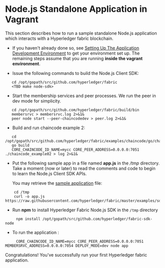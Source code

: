 # Node.js Standalone Application in Vagrant

This section describes how to run a sample standalone Node.js application which interacts with a Hyperledger fabric blockchain.

* If you haven't already done so, see [Setting Up The Application Development Environment](app-developer-env-setup.md) to get your environment set up.  The remaining steps assume that you are running **inside the vagrant environment**.

* Issue the following commands to build the Node.js Client SDK:

```
   cd /opt/gopath/src/github.com/hyperledger/fabric
   <TBD make node-sdk>
```

* Start the membership services and peer processes.  We run the peer in dev mode for simplicity.

```
   cd /opt/gopath/src/github.com/hyperledger/fabric/build/bin
   membersrvc > membersrvc.log 2>&1&
   peer node start --peer-chaincodedev > peer.log 2>&1&
```

* Build and run chaincode example 2:

```
   cd /opt/gopath/src/github.com/hyperledger/fabric/examples/chaincode/go/chaincode_example02
   go build
   CORE_CHAINCODE_ID_NAME=mycc CORE_PEER_ADDRESS=0.0.0.0:7051 ./chaincode_example02 > log 2>&1&
```

* Put the following sample app in a file named **app.js** in the */tmp* directory.  Take a moment (now or later) to read the comments and code to begin to learn the Node.js Client SDK APIs.

   You may retrieve the [sample application](https://raw.githubusercontent.com/hyperledger/fabric/master/examples/sdk/node/app.js) file:
```
    cd /tmp
    curl -o app.js https://raw.githubusercontent.com/hyperledger/fabric/master/examples/sdk/node/app.js
```
* Run **npm** to install Hyperledger Fabric Node.js SDK in the `/tmp` directory
```
     npm install /opt/gopath/src/github.com/hyperledger/fabric-sdk-node
```

* To run the application :

```
     CORE_CHAINCODE_ID_NAME=mycc CORE_PEER_ADDRESS=0.0.0.0:7051 MEMBERSRVC_ADDRESS=0.0.0.0:7054 DEPLOY_MODE=dev node app
```

Congratulations!  You've successfully run your first Hyperledger fabric application.

